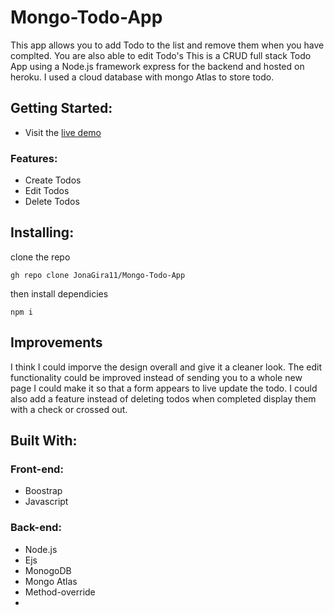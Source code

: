 # Mongo-Todo-App

This app allows you to add Todo to the list and remove them when you have complted. You are also able to edit Todo's
This is a CRUD full stack Todo App using a Node.js framework express for the backend and hosted on heroku. I used a cloud database 
with mongo Atlas to store todo.

## Getting Started: 

- Visit the [live demo](https://sheltered-anchorage-79400.herokuapp.com/todos)
### Features:
- Create Todos
- Edit Todos
- Delete Todos

## Installing: 

clone the repo 
```
gh repo clone JonaGira11/Mongo-Todo-App

```
then install dependicies

```
npm i
```

## Improvements
I think I could imporve the design overall and give it a cleaner look. The edit functionality could be improved instead of sending you to a whole new page I could make it so that a form appears to live update the todo. I could also add a feature instead of deleting todos when completed display them with a check or crossed out. 
## Built With:

### Front-end:
- Boostrap
- Javascript

### Back-end:
- Node.js
- Ejs
- MonogoDB 
- Mongo Atlas
- Method-override
- 


